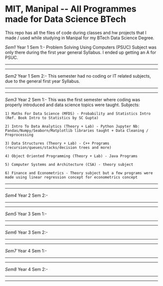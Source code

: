 # MIT, Manipal -- All Programmes made for Data Science BTech
This repo has all the files of code during classes and hw projects that I made / used while studying in Manipal for my BTech Data Science Degree.



*Sem1*
Year 1 Sem 1:- Problem Solving Using Computers (PSUC) Subject was only there during the first year general Syllabus. I ended up getting an A for PSUC.

---------------------------------------------------------------------------------------------------------------
---------------------------------------------------------------------------------------------------------------

*Sem2*
Year 1 Sem 2:- This semester had no coding or IT related subjects, due to the general first year Syllabus.

---------------------------------------------------------------------------------------------------------------
---------------------------------------------------------------------------------------------------------------

*Sem3*
Year 2 Sem 1:- This was the first semester where coding was properly introduced and data science topics were taught.
    Subjects:
    
    1) Maths For Data Science (MFDS) - Probability and Statistics Intro (Ref. Book Intro to Statistics by SC Gupta)
    
    2) Intro To Data Analytics (Theory + Lab) - Python Jupyter Nb: Pandas/Numpy/Seaborn/Matplotlib libraries taught + Data Cleaning / Preprocessing 
    
    3) Data Structures (Theory + Lab) - C++ Programs (recursion/queues/stacks/decision trees and more)
    
    4) Object Oriented Programming (Theory + Lab) - Java Programs
    
    5) Computer Systems and Architecture (CSA) - theory subject
    
    6) Finance and Econometrics - Theory subject but a few programs were made using linear regression concept for econometrics concept
 
 ---------------------------------------------------------------------------------------------------------------
 ---------------------------------------------------------------------------------------------------------------
 
*Sem4*
Year 2 Sem 2:- 

---------------------------------------------------------------------------------------------------------------
---------------------------------------------------------------------------------------------------------------

*Sem5*
Year 3 Sem 1:- 

---------------------------------------------------------------------------------------------------------------
---------------------------------------------------------------------------------------------------------------

*Sem6*
Year 3 Sem 2:- 

---------------------------------------------------------------------------------------------------------------
---------------------------------------------------------------------------------------------------------------

*Sem7*
Year 4 Sem 1:- 

---------------------------------------------------------------------------------------------------------------
---------------------------------------------------------------------------------------------------------------

*Sem8*
Year 4 Sem 2:- 

---------------------------------------------------------------------------------------------------------------
---------------------------------------------------------------------------------------------------------------
